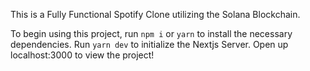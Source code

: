 This is a Fully Functional Spotify Clone utilizing the Solana Blockchain. 

To begin using this project, run `npm i` or `yarn` to install the necessary dependencies.
Run `yarn dev`  to initialize the Nextjs Server.
Open up localhost:3000 to view the project!
